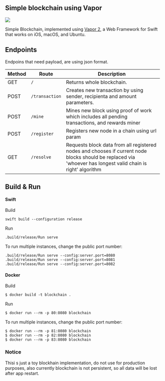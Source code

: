 ## Simple blockchain using Vapor

<img src="https://image.prntscr.com/image/N8f7Xc3sQQyD85kTD_ruwg.png">

Simple Blockchain, implemented using [Vapor 2](https://vapor.codes/), a Web Framework for Swift that works on iOS, macOS, and Ubuntu.

## Endpoints

Endpoins that need payload, are using json format.

| Method | Route                     | Description                              |
| ------ | ------------------------- | ---------------------------------------- |
| GET | `/`                  | Returns whole blockchain. |
| POST | `/transaction`                  | Creates new transaction by using sender, recipienta and amount parameters. |
| POST | `/mine`                  | Mines new block using proof of work which includes all pending transactions, and rewards miner  |
| POST | `/register`                  |  Registers new node in a chain using url param |
| GET | `/resolve`                  |  Requests block data from all registered nodes and chooses if current node blocks should be replaced via 'whoever has longest valid chain is right' algorithm  |

## Build & Run

#### Swift

Build
```
swift build --configuration release
```

Run
```
.build/release/Run serve
```

To run multiple instances, change the public port number:

```
.build/release/Run serve --config:server.port=8080
.build/release/Run serve --config:server.port=8081
.build/release/Run serve --config:server.port=8082
```

#### Docker

Build

```
$ docker build -t blockchain .
```

Run

```
$ docker run --rm -p 80:8080 blockchain
```

To run multiple instances, change the public port number:

```
$ docker run --rm -p 81:8080 blockchain
$ docker run --rm -p 82:8080 blockchain
$ docker run --rm -p 83:8080 blockchain
```

### Notice

Thisi s just a toy blockhain implementation, do not use for production purposes, also currently blockchain is not persistent, so all data will be lost after app restart.